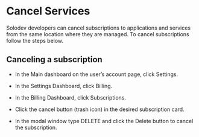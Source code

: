 # Cancel Services 

Solodev developers can cancel subscriptions to applications and services from the same location where they are managed. To cancel subscriptions follow the steps below.

 

## Canceling a subscription

- In the Main dashboard on the user’s account page, click Settings.

- In the Settings Dashboard, click Billing.

- In the Billing Dashboard, click Subscriptions.

- Click the cancel button (trash icon) in the desired subscription card.

- In the modal window type DELETE and click the Delete button to cancel the subscription.